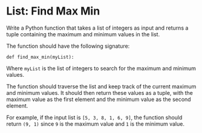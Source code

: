 # List: Find Max Min

Write a Python function that takes a list of integers as input and returns a tuple containing the maximum and minimum values in the list.

The function should have the following signature:

`def find_max_min(myList):`

Where `myList` is the list of integers to search for the maximum and minimum values.

The function should traverse the list and keep track of the current maximum and minimum values. It should then return these values as a tuple, with the maximum value as the first element and the minimum value as the second element.

For example, if the input list is `[5, 3, 8, 1, 6, 9]`, the function should return `(9, 1)` since `9` is the maximum value and `1` is the minimum value.
